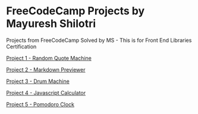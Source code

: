 # FreeCodeCamp Projects by Mayuresh Shilotri
Projects from FreeCodeCamp Solved by MS - This is for Front End Libraries Certification

[Project 1 -
Random Quote Machine](https://github.com/MayureshShilotri/02_FCC_JavaScript_Algorithms_and_Data_Structures/tree/master/Project%201)

[Project 2 -
Markdown Previewer](https://github.com/MayureshShilotri/02_FCC_JavaScript_Algorithms_and_Data_Structures/tree/master/Project%202)

[Project 3 -
Drum Machine](https://github.com/MayureshShilotri/02_FCC_JavaScript_Algorithms_and_Data_Structures/tree/master/Project%203)

[Project 4 -
Javascript Calculator](https://github.com/MayureshShilotri/02_FCC_JavaScript_Algorithms_and_Data_Structures/tree/master/Project%204)

[Project 5 -
Pomodoro Clock](https://github.com/MayureshShilotri/02_FCC_JavaScript_Algorithms_and_Data_Structures/tree/master/Project%205)
